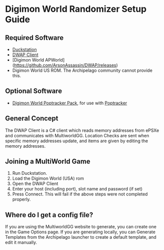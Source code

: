 # Digimon World Randomizer Setup Guide

## Required Software

- [Duckstation](https://github.com/stenzek/duckstation/releases/tag/latest)
- [DWAP Client](https://github.com/ArsonAssassin/DWAP/releases)
- [Digimon World APWorld] (https://github.com/ArsonAssassin/DWAP/releases)
- Digimon World US ROM. The Archipelago community cannot provide this.

## Optional Software

- [Digimon World Poptracker Pack](https://github.com/seto10987/Digimon-World-AP-PopTracker-Pack), for use with [Poptracker](https://github.com/black-sliver/PopTracker/releases)

## General Concept

The DWAP Client is a C# client which reads memory addresses from ePSXe and communicates with MultiworldGG. Location Checks are sent when specific memory addresses update, and items are given by editing the memory addresses.

## Joining a MultiWorld Game

1. Run Duckstation.
2. Load the Digimon World (USA) rom
3. Open the DWAP Client
4. Enter your host (including port), slot name and password (if set)
5. Press Connect. This will fail if the above steps were not completed properly.

## Where do I get a config file?

If you are using the MultiworldGG website to generate, you can create one in the Game Options page. If you are generating locally, you can Generate Templates from the Archipelago launcher to create a default template, and edit it manually.
